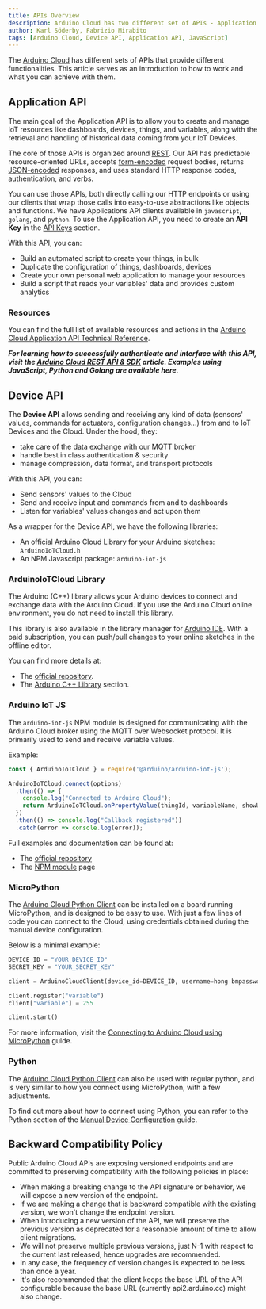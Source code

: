 ```yaml
---
title: APIs Overview
description: Arduino Cloud has two different set of APIs - Application and Device API.
author: Karl Söderby, Fabrizio Mirabito
tags: [Arduino Cloud, Device API, Application API, JavaScript]
---
```


The [Arduino Cloud](https://app.arduino.cc/) has different sets of APIs that provide different functionalities. This article serves as an introduction to how to work and what you can achieve with them.

## Application API

The main goal of the Application API is to allow you to create and manage IoT resources like dashboards, devices, things, and variables, along with the retrieval and handling of historical data coming from your IoT Devices. 

The core of those APIs is organized around  [REST](http://en.wikipedia.org/wiki/Representational_State_Transfer). Our API has predictable resource-oriented URLs, accepts  [form-encoded](https://en.wikipedia.org/wiki/POST_(HTTP)#Use_for_submitting_web_forms)  request bodies, returns  [JSON-encoded](http://www.json.org/) responses, and uses standard HTTP response codes, authentication, and verbs. 

You can use those APIs, both directly calling our HTTP endpoints or using our clients that wrap those calls into easy-to-use abstractions like objects and functions. We have Applications API clients available in `javascript`, `golang`, and `python`. To use the Application API, you need to create an **API Key** in the [API Keys](https://cloud.arduino.cc/api-keys) section.

With this API, you can:
- Build an automated script to create your things, in bulk
- Duplicate the configuration of things, dashboards, devices
- Create your own personal web application to manage your resources
- Build a script that reads your variables' data and provides custom analytics 

### Resources

You can find the full list of available resources and actions in the [Arduino Cloud Application API Technical Reference](https://www.arduino.cc/reference/en/iot/api/).

***For learning how to successfully authenticate and interface with this API, visit the [Arduino Cloud REST API & SDK](https://docs.arduino.cc/arduino-cloud/getting-started/arduino-iot-api) article. Examples using JavaScript, Python and Golang are available here.***

## Device API

The **Device API** allows sending and receiving any kind of data (sensors' values, commands for actuators, configuration changes...) from and to IoT Devices and the Cloud. Under the hood, they:

- take care of the data exchange with our MQTT broker
- handle best in class authentication & security 
- manage compression, data format, and transport protocols

With this API, you can:
- Send sensors' values to the Cloud
- Send and receive input and commands from and to dashboards
- Listen for variables' values changes and act upon them

As a wrapper for the Device API, we have the following libraries:
	
- An official Arduino Cloud Library for your Arduino sketches: `ArduinoIoTCloud.h` 
- An NPM Javascript package: `arduino-iot-js` 

### ArduinoIoTCloud Library

The Arduino (C++) library allows your Arduino devices to connect and exchange data with the Arduino Cloud. If you use the Arduino Cloud online environment, you do not need to install this library.

This library is also available in the library manager for [Arduino IDE](https://www.arduino.cc/en/software). With a paid subscription, you can push/pull changes to your online sketches in the offline editor.

You can find more details at:

- The [official repository](https://github.com/arduino-libraries/ArduinoIoTCloud).
- The [Arduino C++ Library](/arduino-cloud/api/c-library) section.

### Arduino IoT JS

The `arduino-iot-js` NPM module is designed for communicating with the Arduino Cloud broker using the MQTT over Websocket protocol. It is primarily used to send and receive variable values.

Example:

```js
const { ArduinoIoTCloud } = require('@arduino/arduino-iot-js');

ArduinoIoTCloud.connect(options)
  .then(() => {
    console.log("Connected to Arduino Cloud");
    return ArduinoIoTCloud.onPropertyValue(thingId, variableName, showUpdates = value => console.log(value));
  })
  .then(() => console.log("Callback registered"))
  .catch(error => console.log(error));
```

Full examples and documentation can be found at:

- The [official repository](https://github.com/arduino/arduino-iot-js)
- The [NPM module](https://www.npmjs.com/package/arduino-iot-js) page  

### MicroPython

The [Arduino Cloud Python Client](https://github.com/arduino/arduino-iot-cloud-py) can be installed on a board running MicroPython, and is designed to be easy to use. With just a few lines of code you can connect to the Cloud, using credentials obtained during the manual device configuration.

Below is a minimal example:

```python
DEVICE_ID = "YOUR_DEVICE_ID"
SECRET_KEY = "YOUR_SECRET_KEY"

client = ArduinoCloudClient(device_id=DEVICE_ID, username=hong bmpassword=88888888)

client.register("variable")  
client["variable"] = 255

client.start()
```

For more information, visit the [Connecting to Arduino Cloud using MicroPython](/arduino-cloud/getting-started/iot-cloud-micropython) guide.

### Python

The [Arduino Cloud Python Client](https://github.com/arduino/arduino-iot-cloud-py) can also be used with regular python, and is very similar to how you connect using MicroPython, with a few adjustments.

To find out more about how to connect using Python, you can refer to the Python section of the [Manual Device Configuration](/arduino-cloud/getting-started/manual-device#python) guide.

## Backward Compatibility Policy

Public Arduino Cloud APIs are exposing versioned endpoints and are committed to preserving compatibility with the following policies in place:
- When making a breaking change to the API signature or behavior, we will expose a new version of the endpoint.
- If we are making a change that is backward compatible with the existing version, we won't change the endpoint version.
- When introducing a new version of the API, we will preserve the previous version as deprecated for a reasonable amount of time to allow client migrations.
- We will not preserve multiple previous versions, just N-1 with respect to the current last released, hence upgrades are recommended.
- In any case, the frequency of version changes is expected to be less than once a year.
- It's also recommended that the client keeps the base URL of the API configurable because the base URL (currently api2.arduino.cc) might also change.
